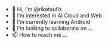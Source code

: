 - 👋 Hi, I’m @rikotaufix
- 👀 I’m interested in AI Cloud and Web
- 🌱 I’m currently learning Android
- 💞️ I’m looking to collaborate on ...
- 📫 How to reach me ...

<!---
rikotaufix/rikotaufix is a ✨ special ✨ repository because its `README.md` (this file) appears on your GitHub profile.
You can click the Preview link to take a look at your changes.
--->
